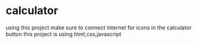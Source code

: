 # calculator
 using this project make sure to connect internet for icons in the calculator button
 this project is using html,css,javascript
